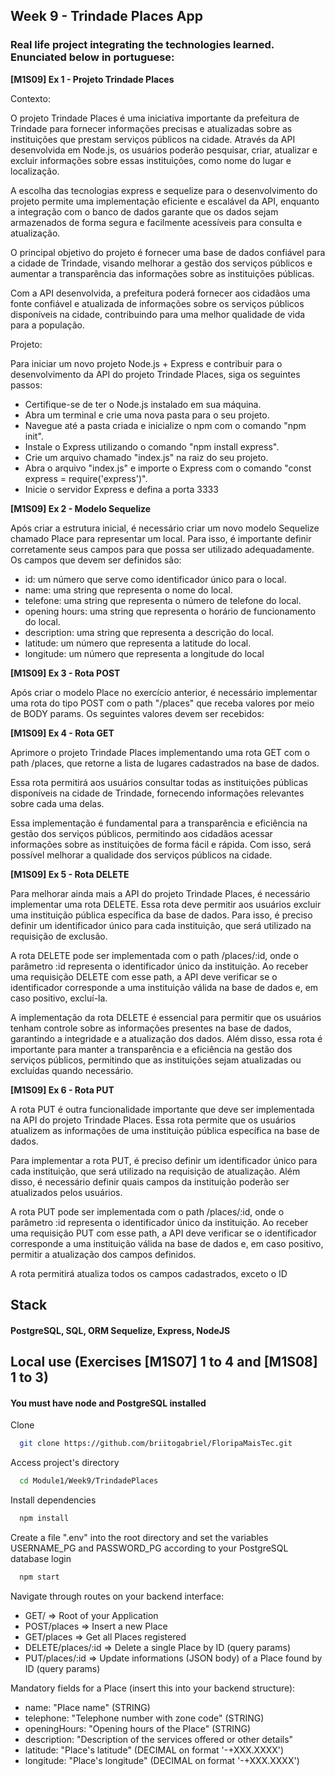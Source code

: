
## Week 9 - Trindade Places App

### Real life project integrating the technologies learned. Enunciated below in portuguese:

**[M1S09] Ex 1 - Projeto Trindade Places**

Contexto:

O projeto Trindade Places é uma iniciativa importante da prefeitura de Trindade para fornecer informações precisas e atualizadas sobre as instituições que prestam serviços públicos na cidade. Através da API desenvolvida em Node.js, os usuários poderão pesquisar, criar, atualizar e excluir informações sobre essas instituições, como nome do lugar e localização.

A escolha das tecnologias express e sequelize para o desenvolvimento do projeto permite uma implementação eficiente e escalável da API, enquanto a integração com o banco de dados garante que os dados sejam armazenados de forma segura e facilmente acessíveis para consulta e atualização.

O principal objetivo do projeto é fornecer uma base de dados confiável para a cidade de Trindade, visando melhorar a gestão dos serviços públicos e aumentar a transparência das informações sobre as instituições públicas.

Com a API desenvolvida, a prefeitura poderá fornecer aos cidadãos uma fonte confiável e atualizada de informações sobre os serviços públicos disponíveis na cidade, contribuindo para uma melhor qualidade de vida para a população.

Projeto:

Para iniciar um novo projeto Node.js + Express e contribuir para o desenvolvimento da API do projeto Trindade Places, siga os seguintes passos:

- Certifique-se de ter o Node.js instalado em sua máquina.
- Abra um terminal e crie uma nova pasta para o seu projeto.
- Navegue até a pasta criada e inicialize o npm com o comando "npm init".
- Instale o Express utilizando o comando "npm install express".
- Crie um arquivo chamado "index.js" na raiz do seu projeto.
- Abra o arquivo "index.js" e importe o Express com o comando "const express = require('express')".
- Inicie o servidor Express e defina a porta 3333

**[M1S09] Ex 2 - Modelo Sequelize**

Após criar a estrutura inicial, é necessário criar um novo modelo Sequelize chamado Place para representar um local. Para isso, é importante definir corretamente seus campos para que possa ser utilizado adequadamente. Os campos que devem ser definidos são:

- id: um número que serve como identificador único para o local.
- name: uma string que representa o nome do local.
- telefone: uma string que representa o número de telefone do local.
- opening hours: uma string que representa o horário de funcionamento do local.
- description: uma string que representa a descrição do local.
- latitude: um número que representa a latitude do local.
- longitude: um número que representa a longitude do local

**[M1S09] Ex 3 - Rota POST**

Após criar o modelo Place no exercício anterior, é necessário implementar uma rota do tipo POST com o path "/places" que receba valores por meio de BODY params. Os seguintes valores devem ser recebidos:

**[M1S09] Ex 4  - Rota GET**

Aprimore o projeto Trindade Places implementando uma rota GET com o path /places, que retorne a lista de lugares cadastrados na base de dados.

Essa rota permitirá aos usuários consultar todas as instituições públicas disponíveis na cidade de Trindade, fornecendo informações relevantes sobre cada uma delas.

Essa implementação é fundamental para a transparência e eficiência na gestão dos serviços públicos, permitindo aos cidadãos acessar informações sobre as instituições de forma fácil e rápida. Com isso, será possível melhorar a qualidade dos serviços públicos na cidade.

**[M1S09] Ex 5 - Rota DELETE**

Para melhorar ainda mais a API do projeto Trindade Places, é necessário implementar uma rota DELETE. Essa rota deve permitir aos usuários excluir uma instituição pública específica da base de dados. Para isso, é preciso definir um identificador único para cada instituição, que será utilizado na requisição de exclusão.

A rota DELETE pode ser implementada com o path /places/:id, onde o parâmetro :id representa o identificador único da instituição. Ao receber uma requisição DELETE com esse path, a API deve verificar se o identificador corresponde a uma instituição válida na base de dados e, em caso positivo, excluí-la.

A implementação da rota DELETE é essencial para permitir que os usuários tenham controle sobre as informações presentes na base de dados, garantindo a integridade e a atualização dos dados. Além disso, essa rota é importante para manter a transparência e a eficiência na gestão dos serviços públicos, permitindo que as instituições sejam atualizadas ou excluídas quando necessário.

**[M1S09] Ex 6 - Rota PUT**

A rota PUT é outra funcionalidade importante que deve ser implementada na API do projeto Trindade Places. Essa rota permite que os usuários atualizem as informações de uma instituição pública específica na base de dados.

Para implementar a rota PUT, é preciso definir um identificador único para cada instituição, que será utilizado na requisição de atualização. Além disso, é necessário definir quais campos da instituição poderão ser atualizados pelos usuários.

A rota PUT pode ser implementada com o path /places/:id, onde o parâmetro :id representa o identificador único da instituição. Ao receber uma requisição PUT com esse path, a API deve verificar se o identificador corresponde a uma instituição válida na base de dados e, em caso positivo, permitir a atualização dos campos definidos.

A rota permitirá atualiza todos os campos cadastrados, exceto o ID

## Stack

#### PostgreSQL, SQL, ORM Sequelize, Express, NodeJS
## Local use (Exercises [M1S07] 1 to 4 and [M1S08] 1 to 3)

#### You must have node and PostgreSQL installed

Clone

```bash
  git clone https://github.com/briitogabriel/FloripaMaisTec.git
```

Access project's directory

```bash
  cd Module1/Week9/TrindadePlaces
```

Install dependencies

```bash
  npm install
```

Create a file ".env" into the root directory and set the variables USERNAME_PG and PASSWORD_PG according to your PostgreSQL database login

```bash
  npm start
```

Navigate through routes on your backend interface:
- GET/                => Root of your Application
- POST/places         => Insert a new Place
- GET/places          => Get all Places registered
- DELETE/places/:id   => Delete a single Place by ID (query params)
- PUT/places/:id      => Update informations (JSON body) of a Place found by ID (query params)

Mandatory fields for a Place (insert this into your backend structure):
- name: "Place name" (STRING)
- telephone: "Telephone number with zone code" (STRING)
- openingHours: "Opening hours of the Place" (STRING)
- description: "Description of the services offered or other details"
- latitude: "Place's latitude" (DECIMAL on format '-+XXX.XXXX')
- longitude: "Place's longitude" (DECIMAL on format '-+XXX.XXXX')